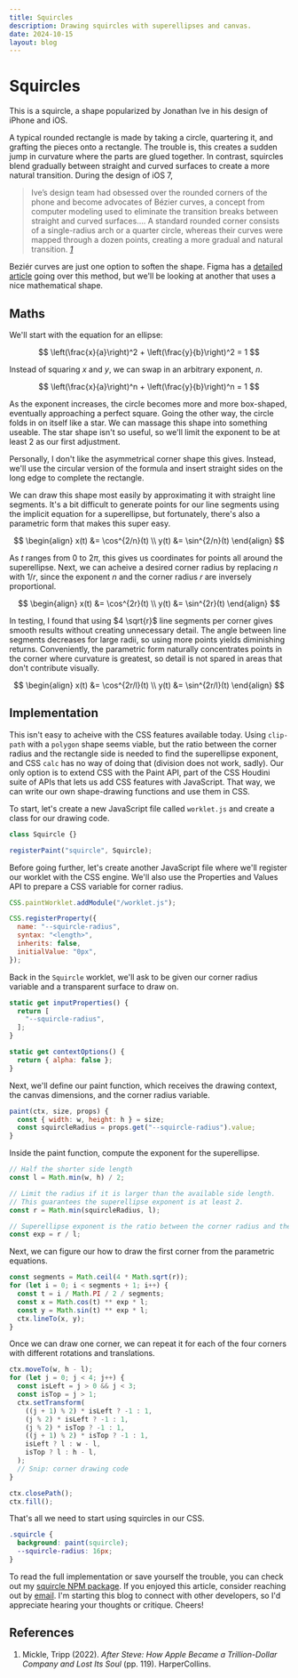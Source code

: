 ```yaml
---
title: Squircles
description: Drawing squircles with superellipses and canvas.
date: 2024-10-15
layout: blog
---
```


<script setup>
import Intro from "./Intro.vue";
import Superellipse from "./Superellipse.vue";
import SuperellipseScaling from "./SuperellipseScaling.vue";
import SuperellipseDetail from "./SuperellipseDetail.vue";
import SuperellipseSymmetry from "./SuperellipseSymmetry.vue";
</script>

# Squircles

This is a squircle, a shape popularized by Jonathan Ive in his design of iPhone and iOS.

<Intro />

A typical rounded rectangle is made by taking a circle, quartering it, and grafting the pieces onto a rectangle. The trouble is, this creates a sudden jump in curvature where the parts are glued together. In contrast, squircles blend gradually between straight and curved surfaces to create a more natural transition. During the design of iOS 7,

> Ive’s design team had obsessed over the rounded corners of the phone and become advocates of Bézier curves, a concept from computer modeling used to eliminate the transition breaks between straight and curved surfaces.... A standard rounded corner consists of a single-radius arch or a quarter circle, whereas their curves were mapped through a dozen points, creating a more gradual and natural transition. <cite>[1](#after-steve)</cite>

Beziér curves are just one option to soften the shape. Figma has a [detailed article](https://www.figma.com/blog/desperately-seeking-squircles/) going over this method, but we'll be looking at another that uses a nice mathematical shape.

## Maths

We'll start with the equation for an ellipse:

$$ \left(\frac{x}{a}\right)^2 + \left(\frac{y}{b}\right)^2 = 1 $$

Instead of squaring $x$ and $y$, we can swap in an arbitrary exponent, $n$.

$$ \left(\frac{x}{a}\right)^n + \left(\frac{y}{b}\right)^n = 1 $$

<Superellipse />

As the exponent increases, the circle becomes more and more box-shaped, eventually approaching a perfect square. Going the other way, the circle folds in on itself like a star. We can massage this shape into something useable. The star shape isn't so useful, so we'll limit the exponent to be at least 2 as our first adjustment.

<SuperellipseScaling />

Personally, I don't like the asymmetrical corner shape this gives. Instead, we'll use the circular version of the formula and insert straight sides on the long edge to complete the rectangle.

<SuperellipseSymmetry />

We can draw this shape most easily by approximating it with straight line segments. It's a bit difficult to generate points for our line segments using the implicit equation for a superellipse, but fortunately, there's also a parametric form that makes this super easy.

$$
\begin{align}
x(t) &= \cos^{2/n}(t) \\
y(t) &= \sin^{2/n}(t)
\end{align}
$$

As $t$ ranges from $0$ to $2 \pi$, this gives us coordinates for points all around the superellipse. Next, we can acheive a desired corner radius by replacing $n$ with $1/r$, since the exponent $n$ and the corner radius $r$ are inversely proportional.

$$
\begin{align}
x(t) &= \cos^{2r}(t) \\
y(t) &= \sin^{2r}(t)
\end{align}
$$

In testing, I found that using $4 \sqrt{r}$ line segments per corner gives smooth results without creating unnecessary detail. The angle between line segments decreases for large radii, so using more points yields diminishing returns. Conveniently, the parametric form naturally concentrates points in the corner where curvature is greatest, so detail is not spared in areas that don't contribute visually.

$$
\begin{align}
x(t) &= \cos^{2r/l}(t) \\
y(t) &= \sin^{2r/l}(t)
\end{align}
$$

<SuperellipseDetail />

## Implementation

This isn't easy to acheive with the CSS features available today. Using `clip-path` with a `polygon` shape seems viable, but the ratio between the corner radius and the rectangle side is needed to find the superellipse exponent, and CSS `calc` has no way of doing that (division does not work, sadly). Our only option is to extend CSS with the Paint API, part of the CSS Houdini suite of APIs that lets us add CSS features with JavaScript. That way, we can write our own shape-drawing functions and use them in CSS.

To start, let's create a new JavaScript file called `worklet.js` and create a class for our drawing code.

```js
class Squircle {}

registerPaint("squircle", Squircle);
```

Before going further, let's create another JavaScript file where we'll register our worklet with the CSS engine. We'll also use the Properties and Values API to prepare a CSS variable for corner radius.

```js
CSS.paintWorklet.addModule("/worklet.js");

CSS.registerProperty({
  name: "--squircle-radius",
  syntax: "<length>",
  inherits: false,
  initialValue: "0px",
});
```

Back in the `Squircle` worklet, we'll ask to be given our corner radius variable and a transparent surface to draw on.

```js
static get inputProperties() {
  return [
    "--squircle-radius",
  ];
}

static get contextOptions() {
  return { alpha: false };
}
```

Next, we'll define our paint function, which receives the drawing context, the canvas dimensions, and the corner radius variable.

```js
paint(ctx, size, props) {
  const { width: w, height: h } = size;
  const squircleRadius = props.get("--squircle-radius").value;
}
```

Inside the paint function, compute the exponent for the superellipse.

```js
// Half the shorter side length
const l = Math.min(w, h) / 2;

// Limit the radius if it is larger than the available side length.
// This guarantees the superellipse exponent is at least 2.
const r = Math.min(squircleRadius, l);

// Superellipse exponent is the ratio between the corner radius and the side length
const exp = r / l;
```

Next, we can figure our how to draw the first corner from the parametric equations.

```js
const segments = Math.ceil(4 * Math.sqrt(r));
for (let i = 0; i < segments + 1; i++) {
  const t = i / Math.PI / 2 / segments;
  const x = Math.cos(t) ** exp * l;
  const y = Math.sin(t) ** exp * l;
  ctx.lineTo(x, y);
}
```

Once we can draw one corner, we can repeat it for each of the four corners with different rotations and translations.

```js
ctx.moveTo(w, h - l);
for (let j = 0; j < 4; j++) {
  const isLeft = j > 0 && j < 3;
  const isTop = j > 1;
  ctx.setTransform(
    ((j + 1) % 2) * isLeft ? -1 : 1,
    (j % 2) * isLeft ? -1 : 1,
    (j % 2) * isTop ? -1 : 1,
    ((j + 1) % 2) * isTop ? -1 : 1,
    isLeft ? l : w - l,
    isTop ? l : h - l,
  );
  // Snip: corner drawing code
}

ctx.closePath();
ctx.fill();
```

That's all we need to start using squircles in our CSS.

```css
.squircle {
  background: paint(squircle);
  --squircle-radius: 16px;
}
```

To read the full implementation or save yourself the trouble, you can check out my [squircle NPM package](https://github.com/tim-harding/squircle). If you enjoyed this article, consider reaching out by [email](mailto:tim@timharding.co). I'm starting this blog to connect with other developers, so I'd appreciate hearing your thoughts or critique. Cheers!

<footer aria-labelledby="references-heading">
  <h2 id="references-heading">References</h2>
  <ol class="references-list">
    <li id="after-steve">
      Mickle, Tripp (2022). <i>After Steve: How Apple Became a Trillion-Dollar Company and Lost Its Soul</i> (pp. 119). HarperCollins. 
    </li>
  </ol>
</footer>
